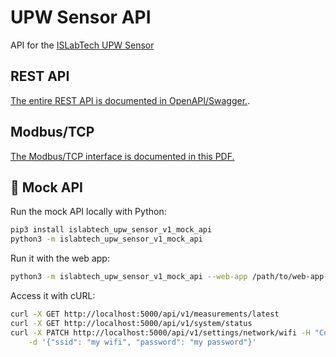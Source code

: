 # UPW Sensor API

API for the [ISLabTech UPW Sensor](https://gitlab.com/islabtech/upw-sensor)

## REST API
[The entire REST API is documented in OpenAPI/Swagger.](openapi.yml).

## Modbus/TCP
[The Modbus/TCP interface is documented in this PDF.](modbus-doc.pdf)

## :snake: Mock API

Run the mock API locally with Python:

```sh
pip3 install islabtech_upw_sensor_v1_mock_api
python3 -m islabtech_upw_sensor_v1_mock_api
```

Run it with the web app:

```sh
python3 -m islabtech_upw_sensor_v1_mock_api --web-app /path/to/web-app-git-repo
```

Access it with cURL:

```sh
curl -X GET http://localhost:5000/api/v1/measurements/latest
curl -X GET http://localhost:5000/api/v1/system/status
curl -X PATCH http://localhost:5000/api/v1/settings/network/wifi -H "Content-Type: application/json" \
    -d '{"ssid": "my wifi", "password": "my password"}'
```

<!-- ## :book: Documentation

### Guides

Each group of API endoints is documented in its own guide.

- [measure](/guides/measure.md)
- [temperature calibration](/guides/temperature%20calibration.md)
- [conductivity calibration](/guides/conductivity%20calibration.md)

- [system](/guides/system.md)
- [settings](/guides/settings.md) -->
